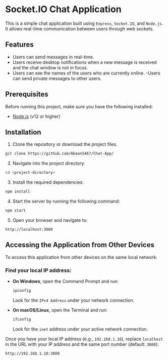 # Socket.IO Chat Application

This is a simple chat application built using `Express`, `Socket.IO`, and `Node.js`. It allows real-time communication between users through web sockets.

## Features
- Users can send messages in real-time.
- Users receive desktop notifications when a new message is received and the chat window is not in focus.
- Users can see the names of the users who are currently online.
-Users can send private messages to other users.

## Prerequisites

Before running this project, make sure you have the following installed:

- [Node.js](https://nodejs.org/en/download/) (v12 or higher)

## Installation

1. Clone the repository or download the project files.

```bash
git clone https://github.com/Abaan5467/Chat-App/
```

2. Navigate into the project directory:

```bash
cd <project-directory>
```

3. Install the required dependencies:

```bash
npm install
```

4. Start the server by running the following command:

```bash
npm start
```

5. Open your browser and navigate to:

```arduino
http://localhost:3000
```

## Accessing the Application from Other Devices

To access this application from other devices on the same local network:

### Find your local IP address:

- **On Windows**, open the Command Prompt and run:

    ```bash
    ipconfig
    ```
    Look for the `IPv4 Address` under your network connection.

- **On macOS/Linux**, open the Terminal and run:

    ```bash
    ifconfig
    ```
    Look for the `inet` address under your active network connection.

Once you have your local IP address (e.g., `192.168.1.10`), replace `localhost` in the URL with your IP address and the same port number (default: `3000`):

```arduino
http://192.168.1.10:3000
```

